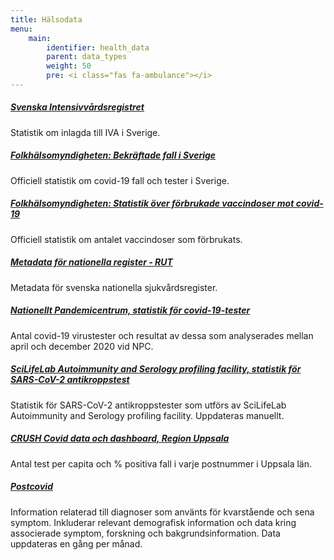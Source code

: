 ```yaml
---
title: Hälsodata
menu:
    main:
        identifier: health_data
        parent: data_types
        weight: 50
        pre: <i class="fas fa-ambulance"></i>
---
```


##### [Svenska Intensivvårdsregistret](https://www.icuregswe.org/data--resultat/covid-19-i-svensk-intensivvard/)
Statistik om inlagda till IVA i Sverige.

##### [Folkhälsomyndigheten: Bekräftade fall i Sverige](https://www.folkhalsomyndigheten.se/smittskydd-beredskap/utbrott/aktuella-utbrott/covid-19/bekraftade-fall-i-sverige)
Officiell statistik om covid-19 fall och tester i Sverige.

##### [Folkhälsomyndigheten: Statistik över förbrukade vaccindoser mot covid-19](https://www.folkhalsomyndigheten.se/smittskydd-beredskap/utbrott/aktuella-utbrott/covid-19/vaccination-mot-covid-19/statistik/statistik-over-registrerade-vaccinationer-covid-19/)
Officiell statistik om antalet vaccindoser som förbrukats.

##### [Metadata för nationella register - RUT](rut)
Metadata för svenska nationella sjukvårdsregister.

##### [Nationellt Pandemicentrum, statistik för covid-19-tester](npc-statistics)
Antal covid-19 virustester och resultat av dessa som analyserades mellan april och december 2020 vid NPC.

##### [SciLifeLab Autoimmunity and Serology profiling facility, statistik för SARS-CoV-2 antikroppstest](serology-statistics)
Statistik för SARS-CoV-2 antikroppstester som utförs av SciLifeLab Autoimmunity and Serology profiling facility. Uppdateras manuellt.

##### [CRUSH Covid data och dashboard, Region Uppsala](crush_covid)
Antal test per capita och % positiva fall i varje postnummer i Uppsala län.

##### [Postcovid](post_covid)
Information relaterad till diagnoser som använts för kvarstående och sena symptom. Inkluderar relevant demografisk information och data kring associerade symptom, forskning och bakgrundsinformation. Data uppdateras en gång per månad.